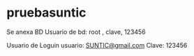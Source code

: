 # pruebasuntic
Se anexa BD
Usuario de bd: root , clave, 123456

Usuario de Loguin
usuario: SUNTIC@gmail.com
Clave: 123456

